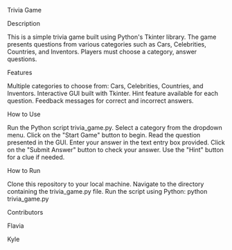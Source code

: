 Trivia Game

Description

This is a simple trivia game built using Python's Tkinter library. The game presents questions from various categories such as Cars, Celebrities, Countries, and Inventors. Players must choose a category, answer questions.

Features

Multiple categories to choose from: Cars, Celebrities, Countries, and Inventors.
Interactive GUI built with Tkinter.
Hint feature available for each question.
Feedback messages for correct and incorrect answers.

How to Use

Run the Python script trivia_game.py.
Select a category from the dropdown menu.
Click on the "Start Game" button to begin.
Read the question presented in the GUI.
Enter your answer in the text entry box provided.
Click on the "Submit Answer" button to check your answer.
Use the "Hint" button for a clue if needed.

How to Run

Clone this repository to your local machine.
Navigate to the directory containing the trivia_game.py file.
Run the script using Python:
python trivia_game.py

Contributors

Flavia

Kyle
